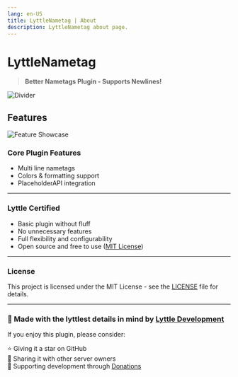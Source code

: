 ```yaml
---
lang: en-US
title: LyttleNametag | About
description: LyttleNametag about page.
---
```


# LyttleNametag


> **Better Nametags Plugin - Supports Newlines!**

![Divider](https://raw.githubusercontent.com/andreasbm/readme/master/assets/lines/rainbow.png)

## Features

![Feature Showcase](https://github.com/Lyttle-Development/LyttleNametag/blob/main/LyttleNametag-Example.gif?raw=true)

### Core Plugin Features

-   Multi line nametags
-   Colors & formatting support
-   PlaceholderAPI integration

----------

### Lyttle Certified

-   Basic plugin without fluff
-   No unnecessary features
-   Full flexibility and configurability
-   Open source and free to use ([MIT License](https://github.com/Lyttle-Development/LyttleNametag/blob/main/LICENSE))

----------

### License

This project is licensed under the MIT License - see the  [LICENSE](https://github.com/Lyttle-Development/LyttleNametag/blob/main/LICENSE)  file for details.

----------

### 🌟 Made with the lyttlest details in mind by  [Lyttle Development](https://www.lyttledevelopment.com/)

If you enjoy this plugin, please consider:

⭐ Giving it a star on GitHub  
💬 Sharing it with other server owners  
🎁 Supporting development through  [Donations](https://github.com/LyttleDevelopment)
